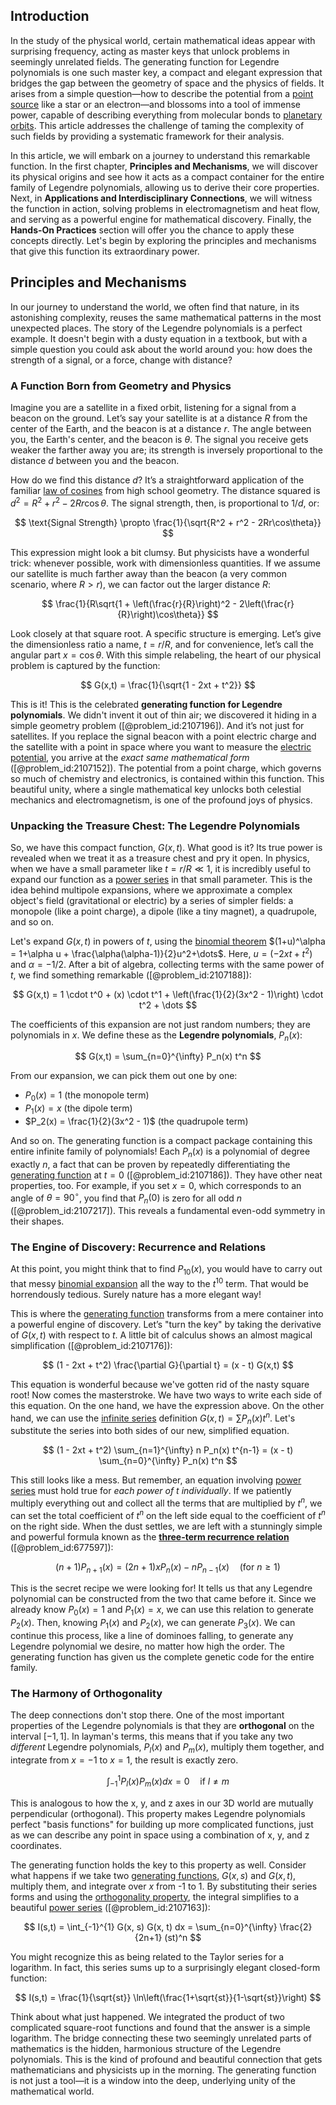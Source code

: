 ## Introduction
In the study of the physical world, certain mathematical ideas appear with surprising frequency, acting as master keys that unlock problems in seemingly unrelated fields. The generating function for Legendre polynomials is one such master key, a compact and elegant expression that bridges the gap between the geometry of space and the physics of fields. It arises from a simple question—how to describe the potential from a [point source](@article_id:196204) like a star or an electron—and blossoms into a tool of immense power, capable of describing everything from molecular bonds to [planetary orbits](@article_id:178510). This article addresses the challenge of taming the complexity of such fields by providing a systematic framework for their analysis.

In this article, we will embark on a journey to understand this remarkable function. In the first chapter, **Principles and Mechanisms**, we will discover its physical origins and see how it acts as a compact container for the entire family of Legendre polynomials, allowing us to derive their core properties. Next, in **Applications and Interdisciplinary Connections**, we will witness the function in action, solving problems in electromagnetism and heat flow, and serving as a powerful engine for mathematical discovery. Finally, the **Hands-On Practices** section will offer you the chance to apply these concepts directly. Let's begin by exploring the principles and mechanisms that give this function its extraordinary power.

## Principles and Mechanisms

In our journey to understand the world, we often find that nature, in its astonishing complexity, reuses the same mathematical patterns in the most unexpected places. The story of the Legendre polynomials is a perfect example. It doesn't begin with a dusty equation in a textbook, but with a simple question you could ask about the world around you: how does the strength of a signal, or a force, change with distance?

### A Function Born from Geometry and Physics

Imagine you are a satellite in a fixed orbit, listening for a signal from a beacon on the ground. Let’s say your satellite is at a distance $R$ from the center of the Earth, and the beacon is at a distance $r$. The angle between you, the Earth's center, and the beacon is $\theta$. The signal you receive gets weaker the farther away you are; its strength is inversely proportional to the distance $d$ between you and the beacon.

How do we find this distance $d$? It’s a straightforward application of the familiar [law of cosines](@article_id:155717) from high school geometry. The distance squared is $d^2 = R^2 + r^2 - 2Rr\cos\theta$. The signal strength, then, is proportional to $1/d$, or:

$$ \text{Signal Strength} \propto \frac{1}{\sqrt{R^2 + r^2 - 2Rr\cos\theta}} $$

This expression might look a bit clumsy. But physicists have a wonderful trick: whenever possible, work with dimensionless quantities. If we assume our satellite is much farther away than the beacon (a very common scenario, where $R > r$), we can factor out the larger distance $R$:

$$ \frac{1}{R\sqrt{1 + \left(\frac{r}{R}\right)^2 - 2\left(\frac{r}{R}\right)\cos\theta}} $$

Look closely at that square root. A specific structure is emerging. Let’s give the dimensionless ratio a name, $t = r/R$, and for convenience, let’s call the angular part $x = \cos\theta$. With this simple relabeling, the heart of our physical problem is captured by the function:

$$ G(x,t) = \frac{1}{\sqrt{1 - 2xt + t^2}} $$

This is it! This is the celebrated **generating function for Legendre polynomials**. We didn't invent it out of thin air; we discovered it hiding in a simple geometry problem ([@problem_id:2107196]). And it’s not just for satellites. If you replace the signal beacon with a point electric charge and the satellite with a point in space where you want to measure the [electric potential](@article_id:267060), you arrive at the *exact same mathematical form* ([@problem_id:2107152]). The potential from a point charge, which governs so much of chemistry and electronics, is contained within this function. This beautiful unity, where a single mathematical key unlocks both celestial mechanics and electromagnetism, is one of the profound joys of physics.

### Unpacking the Treasure Chest: The Legendre Polynomials

So, we have this compact function, $G(x,t)$. What good is it? Its true power is revealed when we treat it as a treasure chest and pry it open. In physics, when we have a small parameter like $t = r/R \ll 1$, it is incredibly useful to expand our function as a [power series](@article_id:146342) in that small parameter. This is the idea behind multipole expansions, where we approximate a complex object's field (gravitational or electric) by a series of simpler fields: a monopole (like a point charge), a dipole (like a tiny magnet), a quadrupole, and so on.

Let's expand $G(x,t)$ in powers of $t$, using the [binomial theorem](@article_id:276171) $(1+u)^\alpha = 1+\alpha u + \frac{\alpha(\alpha-1)}{2}u^2+\dots$. Here, $u = (-2xt + t^2)$ and $\alpha = -1/2$. After a bit of algebra, collecting terms with the same power of $t$, we find something remarkable ([@problem_id:2107188]):

$$ G(x,t) = 1 \cdot t^0 + (x) \cdot t^1 + \left(\frac{1}{2}(3x^2 - 1)\right) \cdot t^2 + \dots $$

The coefficients of this expansion are not just random numbers; they are polynomials in $x$. We define these as the **Legendre polynomials**, $P_n(x)$:

$$ G(x,t) = \sum_{n=0}^{\infty} P_n(x) t^n $$

From our expansion, we can pick them out one by one:
- $P_0(x) = 1$ (the monopole term)
- $P_1(x) = x$ (the dipole term)
- $P_2(x) = \frac{1}{2}(3x^2 - 1)$ (the quadrupole term)

And so on. The generating function is a compact package containing this entire infinite family of polynomials! Each $P_n(x)$ is a polynomial of degree exactly $n$, a fact that can be proven by repeatedly differentiating the [generating function](@article_id:152210) at $t=0$ ([@problem_id:2107186]). They have other neat properties, too. For example, if you set $x=0$, which corresponds to an angle of $\theta=90^\circ$, you find that $P_n(0)$ is zero for all odd $n$ ([@problem_id:2107217]). This reveals a fundamental even-odd symmetry in their shapes.

### The Engine of Discovery: Recurrence and Relations

At this point, you might think that to find $P_{10}(x)$, you would have to carry out that messy [binomial expansion](@article_id:269109) all the way to the $t^{10}$ term. That would be horrendously tedious. Surely nature has a more elegant way!

This is where the [generating function](@article_id:152210) transforms from a mere container into a powerful engine of discovery. Let’s "turn the key" by taking the derivative of $G(x,t)$ with respect to $t$. A little bit of calculus shows an almost magical simplification ([@problem_id:2107176]):

$$ (1 - 2xt + t^2) \frac{\partial G}{\partial t} = (x - t) G(x,t) $$

This equation is wonderful because we've gotten rid of the nasty square root! Now comes the masterstroke. We have two ways to write each side of this equation. On the one hand, we have the expression above. On the other hand, we can use the [infinite series](@article_id:142872) definition $G(x,t) = \sum P_n(x) t^n$. Let's substitute the series into both sides of our new, simplified equation.

$$ (1 - 2xt + t^2) \sum_{n=1}^{\infty} n P_n(x) t^{n-1} = (x - t) \sum_{n=0}^{\infty} P_n(x) t^n $$

This still looks like a mess. But remember, an equation involving [power series](@article_id:146342) must hold true for *each power of $t$ individually*. If we patiently multiply everything out and collect all the terms that are multiplied by $t^n$, we can set the total coefficient of $t^n$ on the left side equal to the coefficient of $t^n$ on the right side. When the dust settles, we are left with a stunningly simple and powerful formula known as the **[three-term recurrence relation](@article_id:176351)** ([@problem_id:677597]):

$$ (n+1)P_{n+1}(x) = (2n+1)x P_n(x) - n P_{n-1}(x) \quad (\text{for } n \ge 1) $$

This is the secret recipe we were looking for! It tells us that any Legendre polynomial can be constructed from the two that came before it. Since we already know $P_0(x)=1$ and $P_1(x)=x$, we can use this relation to generate $P_2(x)$. Then, knowing $P_1(x)$ and $P_2(x)$, we can generate $P_3(x)$. We can continue this process, like a line of dominoes falling, to generate any Legendre polynomial we desire, no matter how high the order. The generating function has given us the complete genetic code for the entire family.

### The Harmony of Orthogonality

The deep connections don't stop there. One of the most important properties of the Legendre polynomials is that they are **orthogonal** on the interval $[-1, 1]$. In layman's terms, this means that if you take any two *different* Legendre polynomials, $P_l(x)$ and $P_m(x)$, multiply them together, and integrate from $x=-1$ to $x=1$, the result is exactly zero.

$$ \int_{-1}^{1} P_l(x) P_m(x) dx = 0 \quad \text{if } l \neq m $$

This is analogous to how the x, y, and z axes in our 3D world are mutually perpendicular (orthogonal). This property makes Legendre polynomials perfect "basis functions" for building up more complicated functions, just as we can describe any point in space using a combination of x, y, and z coordinates.

The generating function holds the key to this property as well. Consider what happens if we take two [generating functions](@article_id:146208), $G(x,s)$ and $G(x,t)$, multiply them, and integrate over $x$ from -1 to 1. By substituting their series forms and using the [orthogonality property](@article_id:267513), the integral simplifies to a beautiful [power series](@article_id:146342) ([@problem_id:2107163]):

$$ I(s,t) = \int_{-1}^{1} G(x, s) G(x, t) dx = \sum_{n=0}^{\infty} \frac{2}{2n+1} (st)^n $$

You might recognize this as being related to the Taylor series for a logarithm. In fact, this series sums up to a surprisingly elegant closed-form function:

$$ I(s,t) = \frac{1}{\sqrt{st}} \ln\left(\frac{1+\sqrt{st}}{1-\sqrt{st}}\right) $$

Think about what just happened. We integrated the product of two complicated square-root functions and found that the answer is a simple logarithm. The bridge connecting these two seemingly unrelated parts of mathematics is the hidden, harmonious structure of the Legendre polynomials. This is the kind of profound and beautiful connection that gets mathematicians and physicists up in the morning. The generating function is not just a tool—it is a window into the deep, underlying unity of the mathematical world.